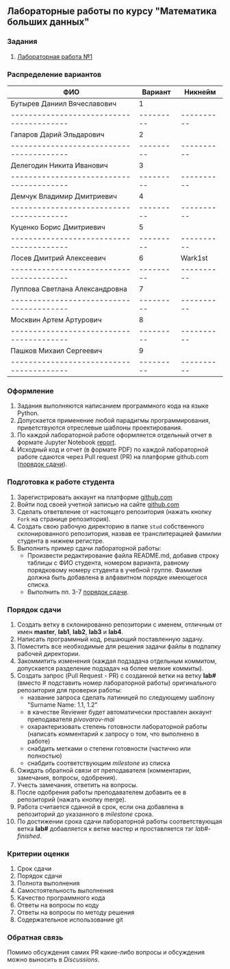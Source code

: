 ## Лабораторные работы по курсу "Математика больших данных"

### Задания
1. [Лабораторная работа №1](tasks/numeric-methods-lab-1.zip)

### Распределение вариантов
ФИО                                     |Вариант  |Никнейм
----------------------------------------|---------|----------
Бутырев Даниил Вячеславович             |1        |
----------------------------------------|---------|----------
Гапаров Дарий Эльдарович                |2        |
----------------------------------------|---------|----------
Делегодин Никита Иванович               |3        |
----------------------------------------|---------|----------
Демчук Владимир Дмитриевич              |4        |
----------------------------------------|---------|----------
Куценко Борис Дмитриевич                |5        |
----------------------------------------|---------|----------
Лосев Дмитрий Алексеевич                |6        |Wark1st
----------------------------------------|---------|----------
Луппова Светлана Александровна          |7        |
----------------------------------------|---------|----------
Москвин Артем Артурович                 |8        |
----------------------------------------|---------|----------
Пашков Михаил Сергеевич                 |9        |
----------------------------------------|---------|----------

### Оформление
1. Задания выполняются написанием программного кода на языке Python.
2. Допускается применение любой парадигмы программирования, приветствуются отреслевые шаблоны проектирования.
3. По каждой лабораторной работе оформляется отдельный отчет в формате Jupyter Notebook [report](report).
4. Исходный код и отчет (в формате PDF) по каждой лабораторной работе сдаются через Pull request (PR) на платформе github.com ([порядок сдачи](#порядок-сдачи)).

### Подготовка к работе студента
1. Зарегистрировать аккаунт на платформе [github.com](github.com)
2. Войти под своей учетной записью на сайте [github.com](github.com)
3. Сделать ответвление от настоящего репозитория (нажать кнопку `Fork` на странице репозитория).
4. Создать свою рабочую директорию в папке `stud` собственного склонированного репозитория, назвав ее транслитерацией фамилии студента в нижнем регистре.
5. Выполнить пример сдачи лабораторной работы:
   - Произвести редактирование файла README.md, добавив строку таблицы с ФИО студента, номером варианта, равному порядковому номеру студента в учебной группе. Фамилия должна быть добавлена в алфавитном порядке имеющегося списка.
   - Выполнить пп. 3-7 [порядок сдачи](#порядок-сдачи). 

### Порядок сдачи
1. Создать ветку в склонированно репозитории с именем, отличным от имен **master**, **lab1**, **lab2**, **lab3** и **lab4**.
2. Написать программный код, решающий поставленную задачу.
3. Поместить все необходимые для решения задачи файлы в подпапку рабочей директории.
4. Закоммитить изменения (каждая подзадача отдельным коммитом, допускается разделение подзадач на более мелкие коммиты).
5. Создать запрос (Pull Request - PR) с созданной ветки на ветку **lab#** (вместо # подставить номер лабораторной работы) оригинального репозитория для проверки работы:
   - название запроса сделать латиницей по следующему шаблону "Surname Name: 1.1, 1.2"
   - в качестве Reviewer будет автоматически проставлен аккаунт преподавателя *pivovarov-mai*
   - охарактеризовать степень готовности лабораторной работы (написать комментарий к запросу о том, что выполнено в работе)
   - снабдить метками о степени готовности (частично или полностью)
   - снабдить соответствующим *milestone* из списка
4. Ожидать обратной связи от преподавателя (комментарии, замечания, вопросы, одобрения).
5. Учесть замечания, ответить на вопросы.
6. После одобрения работы преподавателем добавить ее в репозиторий (нажать кнопку merge).
7. Работа считается сданной в срок, если она добавлена в репозиторий до указанного в *milestone* срока.
8. По достижении срока сдачи лабораторной работы соответствующая ветка **lab#** добавляется к ветке мастер и проставляется тэг *lab#-finished*.

### Критерии оценки
1. Срок сдачи
2. Порядок сдачи
3. Полнота выполнения
4. Самостоятельность выполнения
5. Качество программного кода
6. Ответы на вопросы по коду
7. Ответы на вопросы по методу решения
8. Содержательное использование git

### Обратная связь
Помимо обсуждения самих PR какие-либо вопросы и обсуждения можно выносить в *Discussions*.
